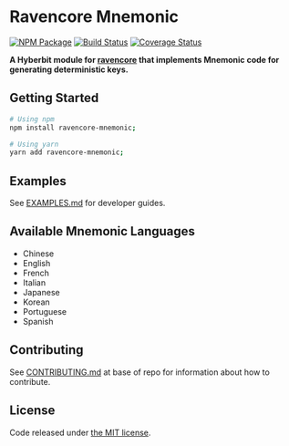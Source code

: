# Ravencore Mnemonic

[![NPM Package](https://img.shields.io/npm/v/ravencore-mnemonic.svg?style=flat-square)](https://www.npmjs.org/package/ravencore-mnemonic)
[![Build Status](https://img.shields.io/travis/ravencore-mnemonic.svg?branch=master&style=flat-square)](https://travis-ci.org/ravencore-mnemonic)
[![Coverage Status](https://img.shields.io/coveralls/ravencore-mnemonic.svg?style=flat-square)](https://coveralls.io/r/ravencore-mnemonic)

**A Hyberbit module for [ravencore](https://github.com/hyperbitlabs/ravencore) that implements Mnemonic code for generating deterministic keys.**

## Getting Started

```sh
# Using npm
npm install ravencore-mnemonic;

# Using yarn
yarn add ravencore-mnemonic;
```

## Examples

See [EXAMPLES.md](./EXAMPLES.md) for developer guides.

## Available Mnemonic Languages
* Chinese
* English
* French
* Italian
* Japanese
* Korean
* Portuguese
* Spanish

## Contributing

See [CONTRIBUTING.md](../../CONTRIBUTING.md) at base of repo for information about how to contribute.

## License

Code released under [the MIT license](./LICENSE.md).